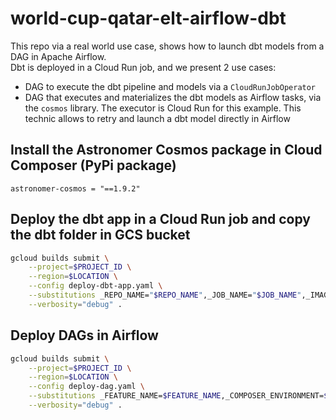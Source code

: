 # world-cup-qatar-elt-airflow-dbt

This repo via a real world use case, shows how to launch dbt models from a DAG in Apache Airflow.\
Dbt is deployed in a Cloud Run job, and we present 2 use cases: 
- DAG to execute the dbt pipeline and models via a `CloudRunJobOperator`
- DAG that executes and materializes the dbt models as Airflow tasks, via the `cosmos` library. The executor is Cloud Run for this example. This technic allows to retry and launch a dbt model directly in Airflow

## Install the Astronomer Cosmos package in Cloud Composer (PyPi package)

```
astronomer-cosmos = "==1.9.2"
```

## Deploy the dbt app in a Cloud Run job and copy the dbt folder in GCS bucket

```bash
gcloud builds submit \
    --project=$PROJECT_ID \
    --region=$LOCATION \
    --config deploy-dbt-app.yaml \
    --substitutions _REPO_NAME="$REPO_NAME",_JOB_NAME="$JOB_NAME",_IMAGE_TAG="$IMAGE_TAG",_SERVICE_ACCOUNT="$SERVICE_ACCOUNT",_GCP_AUTH_METHOD="$GCP_AUTH_METHOD",_BIGQUERY_DATASET="$BIGQUERY_DATASET",_BIGQUERY_PRIORITY="$BIGQUERY_PRIORITY",_BIGQUERY_TIMEOUT="$BIGQUERY_TIMEOUT",_BIGQUERY_THREADS="$BIGQUERY_THREADS" \
    --verbosity="debug" .
```

## Deploy DAGs in Airflow

```bash
gcloud builds submit \
    --project=$PROJECT_ID \
    --region=$LOCATION \
    --config deploy-dag.yaml \
    --substitutions _FEATURE_NAME=$FEATURE_NAME,_COMPOSER_ENVIRONMENT=$COMPOSER_ENVIRONMENT,_CONFIG_FOLDER_NAME=$CONFIG_FOLDER_NAME,_ENV=$ENV \
    --verbosity="debug" .
```